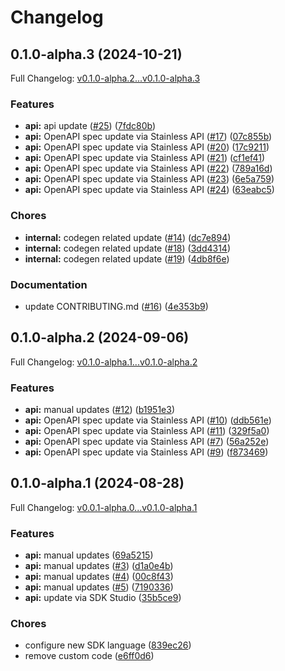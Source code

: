 # Changelog

## 0.1.0-alpha.3 (2024-10-21)

Full Changelog: [v0.1.0-alpha.2...v0.1.0-alpha.3](https://github.com/tmc/nvcf-go/compare/v0.1.0-alpha.2...v0.1.0-alpha.3)

### Features

* **api:** api update ([#25](https://github.com/tmc/nvcf-go/issues/25)) ([7fdc80b](https://github.com/tmc/nvcf-go/commit/7fdc80bc8e1e278d1040b76cc65263b35398339c))
* **api:** OpenAPI spec update via Stainless API ([#17](https://github.com/tmc/nvcf-go/issues/17)) ([07c855b](https://github.com/tmc/nvcf-go/commit/07c855bf83ec103170b0acb8f24e17d0ca39e287))
* **api:** OpenAPI spec update via Stainless API ([#20](https://github.com/tmc/nvcf-go/issues/20)) ([17c9211](https://github.com/tmc/nvcf-go/commit/17c9211e59c533688d10bda1de2f4985d71e23af))
* **api:** OpenAPI spec update via Stainless API ([#21](https://github.com/tmc/nvcf-go/issues/21)) ([cf1ef41](https://github.com/tmc/nvcf-go/commit/cf1ef4110e10311c06092d91d8245ec0efa03d6e))
* **api:** OpenAPI spec update via Stainless API ([#22](https://github.com/tmc/nvcf-go/issues/22)) ([789a16d](https://github.com/tmc/nvcf-go/commit/789a16d68a75dce2a55a1c2ef578a19009c21220))
* **api:** OpenAPI spec update via Stainless API ([#23](https://github.com/tmc/nvcf-go/issues/23)) ([6e5a759](https://github.com/tmc/nvcf-go/commit/6e5a7594e1e6aa9e2154052e714fc372e83d367e))
* **api:** OpenAPI spec update via Stainless API ([#24](https://github.com/tmc/nvcf-go/issues/24)) ([63eabc5](https://github.com/tmc/nvcf-go/commit/63eabc5096576c9655a50e341572fec751e18654))


### Chores

* **internal:** codegen related update ([#14](https://github.com/tmc/nvcf-go/issues/14)) ([dc7e894](https://github.com/tmc/nvcf-go/commit/dc7e894cfdeecc9fc151fa08e06b71e4596270c5))
* **internal:** codegen related update ([#18](https://github.com/tmc/nvcf-go/issues/18)) ([3dd4314](https://github.com/tmc/nvcf-go/commit/3dd431428315f8f68ef3d24b822370422ad24f64))
* **internal:** codegen related update ([#19](https://github.com/tmc/nvcf-go/issues/19)) ([4db8f6e](https://github.com/tmc/nvcf-go/commit/4db8f6eba13ce5159f8d5f83154ac92443c7059b))


### Documentation

* update CONTRIBUTING.md ([#16](https://github.com/tmc/nvcf-go/issues/16)) ([4e353b9](https://github.com/tmc/nvcf-go/commit/4e353b9fc7679bc558c504201290040b201b0526))

## 0.1.0-alpha.2 (2024-09-06)

Full Changelog: [v0.1.0-alpha.1...v0.1.0-alpha.2](https://github.com/tmc/nvcf-go/compare/v0.1.0-alpha.1...v0.1.0-alpha.2)

### Features

* **api:** manual updates ([#12](https://github.com/tmc/nvcf-go/issues/12)) ([b1951e3](https://github.com/tmc/nvcf-go/commit/b1951e307243a71cb3bb6463faa72ce85670a589))
* **api:** OpenAPI spec update via Stainless API ([#10](https://github.com/tmc/nvcf-go/issues/10)) ([ddb561e](https://github.com/tmc/nvcf-go/commit/ddb561ed298f75285cfc13d550ac2124b4e77daa))
* **api:** OpenAPI spec update via Stainless API ([#11](https://github.com/tmc/nvcf-go/issues/11)) ([329f5a0](https://github.com/tmc/nvcf-go/commit/329f5a026d9f314c0f9c2c0ef6d3556645356012))
* **api:** OpenAPI spec update via Stainless API ([#7](https://github.com/tmc/nvcf-go/issues/7)) ([56a252e](https://github.com/tmc/nvcf-go/commit/56a252e7a3487be3827d8d44099523b5778aa05f))
* **api:** OpenAPI spec update via Stainless API ([#9](https://github.com/tmc/nvcf-go/issues/9)) ([f873469](https://github.com/tmc/nvcf-go/commit/f8734698d61e6feb02c136cbdad935e01671fb8f))

## 0.1.0-alpha.1 (2024-08-28)

Full Changelog: [v0.0.1-alpha.0...v0.1.0-alpha.1](https://github.com/tmc/nvcf-go/compare/v0.0.1-alpha.0...v0.1.0-alpha.1)

### Features

* **api:** manual updates ([69a5215](https://github.com/tmc/nvcf-go/commit/69a521545ca9a775e60a876d9b2749ea04e1d6ea))
* **api:** manual updates ([#3](https://github.com/tmc/nvcf-go/issues/3)) ([d1a0e4b](https://github.com/tmc/nvcf-go/commit/d1a0e4bd2d96f25a15b3dffaa2d320ee043a387b))
* **api:** manual updates ([#4](https://github.com/tmc/nvcf-go/issues/4)) ([00c8f43](https://github.com/tmc/nvcf-go/commit/00c8f436fa504e126fb923ac971d75e89401dcdd))
* **api:** manual updates ([#5](https://github.com/tmc/nvcf-go/issues/5)) ([7190336](https://github.com/tmc/nvcf-go/commit/7190336c8b882e3b2476d54de6a47e0f25bafe12))
* **api:** update via SDK Studio ([35b5ce9](https://github.com/tmc/nvcf-go/commit/35b5ce9111b3165c73062a9aed79bccc41b08b78))


### Chores

* configure new SDK language ([839ec26](https://github.com/tmc/nvcf-go/commit/839ec26ca8de2493826a85a6f8b0212d0a66b920))
* remove custom code ([e6ff0d6](https://github.com/tmc/nvcf-go/commit/e6ff0d64d3a57bbb01aa45aab3d725fcd6aad4e1))
